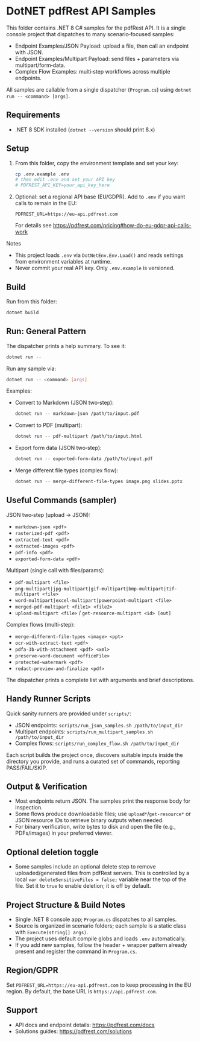 # DotNET pdfRest API Samples

This folder contains .NET 8 C# samples for the pdfRest API. It is a single console project that dispatches to many scenario‑focused samples:

- Endpoint Examples/JSON Payload: upload a file, then call an endpoint with JSON.
- Endpoint Examples/Multipart Payload: send files + parameters via multipart/form‑data.
- Complex Flow Examples: multi‑step workflows across multiple endpoints.

All samples are callable from a single dispatcher (`Program.cs`) using `dotnet run -- <command> [args]`.

## Requirements

- .NET 8 SDK installed (`dotnet --version` should print 8.x)

## Setup

1. From this folder, copy the environment template and set your key:

   ```bash
   cp .env.example .env
   # then edit .env and set your API key
   # PDFREST_API_KEY=your_api_key_here
   ```

2. Optional: set a regional API base (EU/GDPR). Add to `.env` if you want calls to remain in the EU:

   ```
   PDFREST_URL=https://eu-api.pdfrest.com
   ```

   For details see https://pdfrest.com/pricing#how-do-eu-gdpr-api-calls-work

Notes
- This project loads `.env` via `DotNetEnv.Env.Load()` and reads settings from environment variables at runtime.
- Never commit your real API key. Only `.env.example` is versioned.

## Build

Run from this folder:

```bash
dotnet build
```

## Run: General Pattern

The dispatcher prints a help summary. To see it:

```bash
dotnet run --
```

Run any sample via:

```bash
dotnet run -- <command> [args]
```

Examples:

- Convert to Markdown (JSON two‑step):
  ```bash
  dotnet run -- markdown-json /path/to/input.pdf
  ```
- Convert to PDF (multipart):
  ```bash
  dotnet run -- pdf-multipart /path/to/input.html
  ```
- Export form data (JSON two‑step):
  ```bash
  dotnet run -- exported-form-data /path/to/input.pdf
  ```
- Merge different file types (complex flow):
  ```bash
  dotnet run -- merge-different-file-types image.png slides.pptx
  ```

## Useful Commands (sampler)

JSON two‑step (upload → JSON):
- `markdown-json <pdf>`
- `rasterized-pdf <pdf>`
- `extracted-text <pdf>`
- `extracted-images <pdf>`
- `pdf-info <pdf>`
- `exported-form-data <pdf>`

Multipart (single call with files/params):
- `pdf-multipart <file>`
- `png-multipart|jpg-multipart|gif-multipart|bmp-multipart|tif-multipart <file>`
- `word-multipart|excel-multipart|powerpoint-multipart <file>`
- `merged-pdf-multipart <file1> <file2>`
- `upload-multipart <file>` / `get-resource-multipart <id> [out]`

Complex flows (multi‑step):
- `merge-different-file-types <image> <ppt>`
- `ocr-with-extract-text <pdf>`
- `pdfa-3b-with-attachment <pdf> <xml>`
- `preserve-word-document <officeFile>`
- `protected-watermark <pdf>`
- `redact-preview-and-finalize <pdf>`

The dispatcher prints a complete list with arguments and brief descriptions.

## Handy Runner Scripts

Quick sanity runners are provided under `scripts/`:

- JSON endpoints: `scripts/run_json_samples.sh /path/to/input_dir`
- Multipart endpoints: `scripts/run_multipart_samples.sh /path/to/input_dir`
- Complex flows: `scripts/run_complex_flow.sh /path/to/input_dir`

Each script builds the project once, discovers suitable inputs inside the directory you provide, and runs a curated set of commands, reporting PASS/FAIL/SKIP.

## Output & Verification

- Most endpoints return JSON. The samples print the response body for inspection.
- Some flows produce downloadable files; use `upload*`/`get-resource*` or JSON resource IDs to retrieve binary outputs when needed.
- For binary verification, write bytes to disk and open the file (e.g., PDFs/images) in your preferred viewer.

## Optional deletion toggle

- Some samples include an optional delete step to remove uploaded/generated files from pdfRest servers. This is controlled by a local `var deleteSensitiveFiles = false;` variable near the top of the file. Set it to `true` to enable deletion; it is off by default.

## Project Structure & Build Notes

- Single .NET 8 console app; `Program.cs` dispatches to all samples.
- Source is organized in scenario folders; each sample is a static class with `Execute(string[] args)`.
- The project uses default compile globs and loads `.env` automatically.
- If you add new samples, follow the header + wrapper pattern already present and register the command in `Program.cs`.

## Region/GDPR

Set `PDFREST_URL=https://eu-api.pdfrest.com` to keep processing in the EU region. By default, the base URL is `https://api.pdfrest.com`.

## Support

- API docs and endpoint details: https://pdfrest.com/docs
- Solutions guides: https://pdfrest.com/solutions
